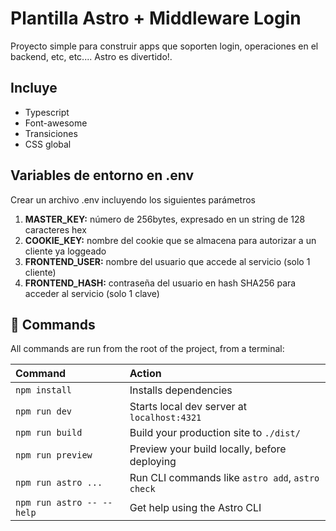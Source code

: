 # Plantilla Astro + Middleware Login
Proyecto simple para construir apps que soporten login, operaciones en el backend, etc, etc....
Astro es divertido!.

## Incluye
* Typescript
* Font-awesome
* Transiciones
* CSS global

## Variables de entorno en .env
Crear un archivo .env incluyendo los siguientes parámetros
1. **MASTER_KEY:** número de 256bytes, expresado en un string de 128 caracteres hex
2. **COOKIE_KEY:** nombre del cookie que se almacena para autorizar a un cliente ya loggeado
3. **FRONTEND_USER:** nombre del usuario que accede al servicio (solo 1 cliente)
4. **FRONTEND_HASH:** contraseña del usuario en hash SHA256 para acceder al servicio (solo 1 clave)

## 🧞 Commands

All commands are run from the root of the project, from a terminal:

| Command                   | Action                                           |
| :------------------------ | :----------------------------------------------- |
| `npm install`             | Installs dependencies                            |
| `npm run dev`             | Starts local dev server at `localhost:4321`      |
| `npm run build`           | Build your production site to `./dist/`          |
| `npm run preview`         | Preview your build locally, before deploying     |
| `npm run astro ...`       | Run CLI commands like `astro add`, `astro check` |
| `npm run astro -- --help` | Get help using the Astro CLI                     |
